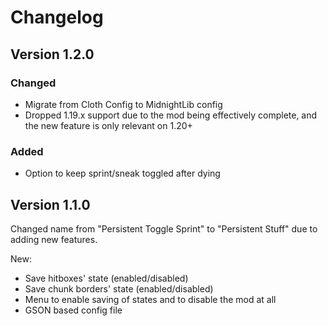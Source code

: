# Changelog
## Version 1.2.0
### Changed
- Migrate from Cloth Config to MidnightLib config
- Dropped 1.19.x support due to the mod being effectively complete, and the new feature is only relevant on 1.20+

### Added
- Option to keep sprint/sneak toggled after dying

## Version 1.1.0
Changed name from "Persistent Toggle Sprint" to "Persistent Stuff" due to adding new features.

New:
- Save hitboxes' state (enabled/disabled)
- Save chunk borders' state (enabled/disabled)
- Menu to enable saving of states and to disable the mod at all
- GSON based config file